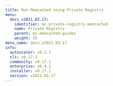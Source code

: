```yaml
---
title: Run Memcached using Private Registry
menu:
  docs_v2021.03.17:
    identifier: mc-private-registry-memcached
    name: Private Registry
    parent: mc-memcached-guides
    weight: 35
menu_name: docs_v2021.03.17
info:
  autoscaler: v0.2.1
  cli: v0.17.1
  community: v0.17.1
  enterprise: v0.4.1
  installer: v0.17.1
  version: v2021.03.17
---
```


